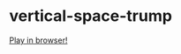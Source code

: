 # vertical-space-trump

[Play in browser!](https://akseliv.github.io/vertical-space-trump/spaceshooter)
